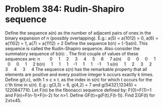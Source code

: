 # Problem 384: Rudin-Shapiro sequence
Define the sequence a(n) as the number of adjacent pairs of ones in the
binary expansion of n (possibly overlapping). E.g.: a(5) = a(1012) = 0,
a(6) = a(1102) = 1, a(7) = a(1112) = 2 Define the sequence b(n) =
(-1)a(n). This sequence is called the Rudin-Shapiro sequence. Also
consider the summatory sequence of b(n): . The first couple of values of
these sequences are: n        0     1     2     3     4     5     6    
7 a(n)     0     0     0     1     0     0     1     2 b(n)     1     1
    1    -1     1     1    -1     1 s(n)     1     2     3     2     3  
  4     3     4 The sequence s(n) has the remarkable property that all
elements are positive and every positive integer k occurs exactly k
times. Define g(t,c), with 1 ≤ c ≤ t, as the index in s(n) for which t
occurs for the c'th time in s(n). E.g.: g(3,3) = 6, g(4,2) = 7 and
g(54321,12345) = 1220847710. Let F(n) be the fibonacci sequence defined
by: F(0)=F(1)=1 and F(n)=F(n-1)+F(n-2) for n&gt;1. Define
GF(t)=g(F(t),F(t-1)). Find ΣGF(t) for 2≤t≤45.
